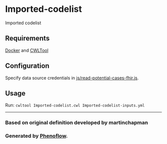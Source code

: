 # Imported-codelist

Imported codelist

## Requirements

[Docker](https://docs.docker.com/install/) and [CWLTool](https://github.com/common-workflow-language/cwltool#install)

## Configuration

Specify data source credentials in [js/read-potential-cases-fhir.js](js/read-potential-cases-fhir.js).

## Usage

Run: `cwltool Imported-codelist.cwl Imported-codelist-inputs.yml`

***

### Based on original definition developed by martinchapman
### Generated by [Phenoflow](https://kclhi.org/phenoflow).
